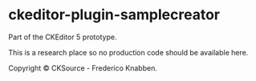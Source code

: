 # ckeditor-plugin-samplecreator

Part of the CKEditor 5 prototype.

This is a research place so no production code should be available here.

Copyright &copy; CKSource - Frederico Knabben.
